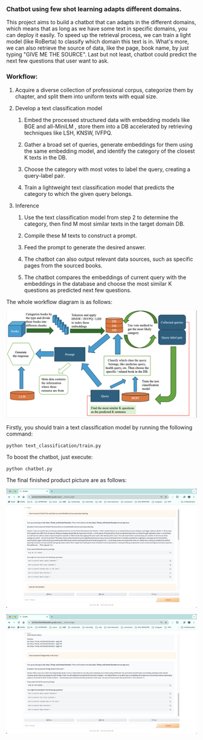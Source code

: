 ### Chatbot using few shot learning adapts different domains.

This project aims to build a chatbot that can adapts in the different domains, which means that as long as we have some text in specific domains, you can deploy it easily. To speed up the retrieval process, we can train a light model (like RoBerta) to classify which domain this text is in. What's more, we can also retrieve the source of data, like the page, book name, by just typing "GIVE ME THE SOURCE". Last but not least, chatbot could predict the next few questions that user want to ask.

### Workflow:

1. Acquire a diverse collection of professional corpus, categorize them by chapter, and split them into uniform texts with equal size.

2. Develop a text classification model

   1. Embed the processed structured data with embedding models like BGE and all-MiniLM , store them into a DB accelerated by retrieving techniques like LSH, KNSW, IVFPQ.

   2. Gather a broad set of queries, generate embeddings for them using the same embedding model, and identify the category of the closest K texts in the DB.

   3. Choose the category with most votes to label the query, creating a query-label pair.

   4. Train a lightweight text classification model that predicts the category to which the given query belongs. 

3. Inference

   1. Use the text classification model from step 2 to determine the category, then find M most similar texts in the target domain DB.

   2. Compile these M texts to construct a prompt.

   3. Feed the prompt to generate the desired answer.

   4. The chatbot can also output relevant data sources, such as specific pages from the sourced books.

   5. The chatbot compares the embeddings of current query with the embeddings in the database and choose the most similar K questions as predicted next few questions.

The whole workflow diagram is as follows:

![workflow](imgs/workflow.png)

Firstly, you should train a text classification model by running the following command:

```
python text_classification/train.py
```



To boost the chatbot, just execute:

```shell
python chatbot.py
```

The final finished product picture are as follows:

![](imgs/pic1.png)

![](imgs/pic2.png)

